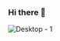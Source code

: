 ### Hi there 👋
![Desktop - 1](https://github.com/madhujamitra/MadhujaMitra/assets/44411291/467b268e-28bf-4cfc-8f31-62042997a432)


<!--
**madhujamitra/MadhujaMitra** is a ✨ _special_ ✨ repository because its `README.md` (this file) appears on your GitHub profile.

Here are some ideas to get you started:

- 🔭 I’m currently working on ...
- 🌱 I’m currently learning ...
- 👯 I’m looking to collaborate on ...
- 🤔 I’m looking for help with ...
- 💬 Ask me about ...
- 📫 How to reach me: ...
- 😄 Pronouns: ...
- ⚡ Fun fact: ...
-->
